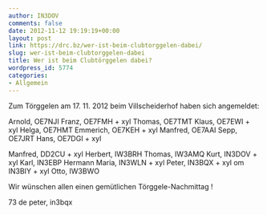 ```yaml
---
author: IN3DOV
comments: false
date: 2012-11-12 19:19:19+00:00
layout: post
link: https://drc.bz/wer-ist-beim-clubtorggelen-dabei/
slug: wer-ist-beim-clubtorggelen-dabei
title: Wer ist beim Clubtörggelen dabei?
wordpress_id: 5774
categories:
- Allgemein
---
```


Zum Törggelen am 17. 11. 2012 beim Villscheiderhof haben sich angemeldet:
 
Arnold, OE7NJI
Franz, OE7FMH + xyl
Thomas, OE7TMT
Klaus, OE7EWI + xyl Helga, OE7HMT
Emmerich, OE7KEH + xyl
Manfred, OE7AAI
Sepp, OE7JRT
Hans, OE7DGI + xyl

Manfred, DD2CU + xyl
Herbert, IW3BRH
Thomas, IW3AMQ
Kurt, IN3DOV + xyl
Karl, IN3EBP
Hermann Maria, IN3WLN + xyl
Peter, IN3BQX + xyl
om IN3BIY + xyl
Otto, IW3BWO

Wir wünschen allen einen gemütlichen Törggele-Nachmittag !

73 de peter, in3bqx
